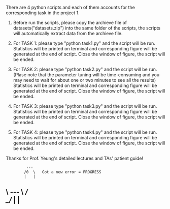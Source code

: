 There are 4 python scripts and each of them accounts for the corresponding task in the project 1.

1. Before run the scripts, 
   please copy the archieve file of datasets("datasets.zip") into the same folder of the scripts, 
   the scripts will automatically extract data from the archieve file.

2. For TASK 1: please type "python task1.py" and the script will be run. 
   Statistics will be printed on terminal and corresponding figure will be generated at the end of script.
   Close the window of figure, the script will be ended.

3. For TASK 2: please type "python task2.py" and the script will be run. 
   (Plase note that the parameter tuning will be time-consuming 
    and you may need to wait for about one or two minutes to see all the results)
   Statistics will be printed on terminal and corresponding figure will be generated at the end of script.
   Close the window of figure, the script will be ended.

4. For TASK 3: please type "python task3.py" and the script will be run. 
   Statistics will be printed on terminal and corresponding figure will be generated at the end of script.
   Close the window of figure, the script will be ended.

5. For TASK 4: please type "python task4.py" and the script will be run. 
   Statistics will be printed on terminal and corresponding figure will be generated at the end of script.
   Close the window of figure, the script will be ended.

Thanks for Prof. Yeung's detailed lectures and TAs' patient guide!
           
             ---
            /0  \   Got a new error = PROGRESS
            |   |
\            ---
 \       ___/   \
  \_____/_  |   |
   ------
